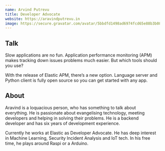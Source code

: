 ```yaml
---
name: Arvind Putrevu
title: Developer Advocate
website: https://aravindputrevu.in
image: https://secure.gravatar.com/avatar/5bbdfd1498ad6974fcd65e88b3b08687?s=500
---
```


## Talk
Slow applications are no fun. Application performance monitoring (APM) makes tracking down issues problems much easier. But which tools should you use?

With the release of Elastic APM, there’s a new option. Language server and Python client is fully open source so you can get started with any app.

## About
Aravind is a loquacious person, who has something to talk about everything. He is passionate about evangelising technology, meeting developers and helping in solving their problems. He is a backend developer and has six years of development experience.

Currently he works at Elastic as Developer Advocate. He has deep interest in Machine Learning, Security Incident Analysis and IoT tech. In his free time, he plays around Raspi or a Arduino.